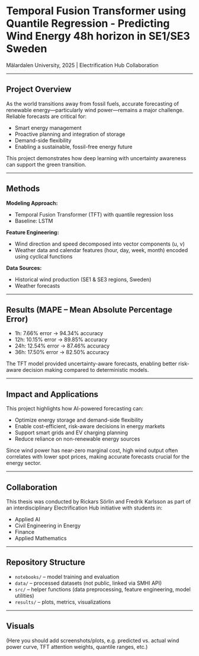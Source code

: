 # Temporal Fusion Transformer using Quantile Regression - Predicting Wind Energy 48h horizon in SE1/SE3 Sweden
Mälardalen University, 2025 | Electrification Hub Collaboration

---

## Project Overview

As the world transitions away from fossil fuels, accurate forecasting of renewable energy—particularly wind power—remains a major challenge. Reliable forecasts are critical for:

* Smart energy management
* Proactive planning and integration of storage
* Demand-side flexibility
* Enabling a sustainable, fossil-free energy future

This project demonstrates how deep learning with uncertainty awareness can support the green transition.

---

## Methods

**Modeling Approach:**

* Temporal Fusion Transformer (TFT) with quantile regression loss
* Baseline: LSTM

**Feature Engineering:**

* Wind direction and speed decomposed into vector components (u, v)
* Weather data and calendar features (hour, day, week, month) encoded using cyclical functions

**Data Sources:**

* Historical wind production (SE1 & SE3 regions, Sweden)
* Weather forecasts

---

## Results (MAPE – Mean Absolute Percentage Error)

* 1h: 7.66% error → 94.34% accuracy
* 12h: 10.15% error → 89.85% accuracy
* 24h: 12.54% error → 87.46% accuracy
* 36h: 17.50% error → 82.50% accuracy

The TFT model provided uncertainty-aware forecasts, enabling better risk-aware decision making compared to deterministic models.

---

## Impact and Applications

This project highlights how AI-powered forecasting can:

* Optimize energy storage and demand-side flexibility
* Enable cost-efficient, risk-aware decisions in energy markets
* Support smart grids and EV charging planning
* Reduce reliance on non-renewable energy sources

Since wind power has near-zero marginal cost, high wind output often correlates with lower spot prices, making accurate forecasts crucial for the energy sector.

---

## Collaboration

This thesis was conducted by Rickars Sörlin and Fredrik Karlsson as part of an interdisciplinary Electrification Hub initiative with students in:

* Applied AI
* Civil Engineering in Energy
* Finance
* Applied Mathematics

---

## Repository Structure

* `notebooks/` – model training and evaluation
* `data/` – processed datasets (not public, linked via SMHI API)
* `src/` – helper functions (data preprocessing, feature engineering, model utilities)
* `results/` – plots, metrics, visualizations

---

## Visuals

(Here you should add screenshots/plots, e.g. predicted vs. actual wind power curve, TFT attention weights, quantile ranges, etc.)



